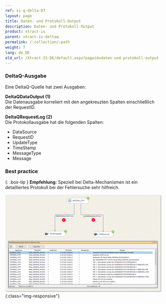```yaml
---
ref: xi-q-delta-07
layout: page
title: Daten- und Protokoll-Output
description: Daten- und Protokoll-Output
product: xtract-is
parent: xtract-is-deltaq
permalink: /:collection/:path
weight: 7
lang: de_DE
old_url: /Xtract-IS-DE/default.aspx?pageid=daten-und-protokoll-output
---
```

### DeltaQ-Ausgabe 

Eine DeltaQ-Quelle hat zwei Ausgaben:

**DeltaQDataOutput (1)**<br>
Die Datenausgabe korreliert mit den angekreuzten Spalten einschließlich der RequestID.

**DeltaQRequestLog (2)**<br>
Die Protokollausgabe hat die folgenden Spalten:

- DataSource
- RequestID
- UpdateType
- TimeStamp
- MessageType
- Message

### Best practice

{: .box-tip }
**Empfehlung:** Speziell bei Delta-Mechanismen ist ein detailliertes Protokoll bei der Fehlersuche sehr hilfreich.

![DeltaQ-DataOutput-01](/img/content/DeltaQ-DataOutput-01.png){:class="img-responsive"}
